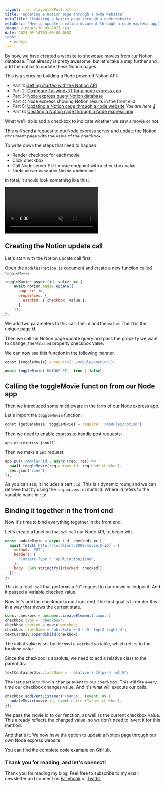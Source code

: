 ```yaml
---
layout: ../../layouts/Post.astro
title: 'Updating a Notion page through a node website'
metaTitle: 'Updating a Notion page through a node website'
metaDesc: 'How to update a notion document through a node express app'
image: /images/10-09-2021.jpg
date: 2021-09-10T03:00:00.000Z
tags:
  - nodejs
---
```


By now, we have created a website to showcase movies from our Notion database.
That already is pretty awesome, but let's take a step further and add the option to update these Notion pages.

This is a series on building a Node powered Notion API:

- Part 1: [Getting started with the Notion API](https://daily-dev-tips.com/posts/getting-started-with-the-notion-api/)
- Part 2. [Configure Tailwind JIT for a node express app](https://daily-dev-tips.com/posts/configure-tailwind-jit-for-a-node-express-app/)
- Part 3: [Node express query Notion database](https://daily-dev-tips.com/posts/node-express-query-notion-database/)
- Part 4: [Node express showing Notion results in the front end](https://daily-dev-tips.com/posts/node-express-showing-notion-results-in-the-front-end/)
- Part 5: [Updating a Notion page through a node website](https://daily-dev-tips.com/posts/updating-a-notion-page-through-a-node-website/) _You are here 💖_
- Part 6: [Creating a Notion page through a Node express app](https://daily-dev-tips.com/posts/creating-a-notion-page-through-a-node-express-app/)

What we'll do is add a checkbox to indicate whether we saw a movie or not.

This will send a request to our Node express server and update the Notion document page with the value of the checkbox.

To write down the steps that need to happen:

- Render checkbox for each movie
- Click checkbox
- Call Node server PUT movie endpoint with a checkbox value
- Node server executes Notion update call

In total, it should look something like this:

<video autoplay loop muted playsinline>
  <source src="https://res.cloudinary.com/daily-dev-tips/video/upload/q_auto/update_pum7h3.webm" type="video/webm" />
  <source src="https://res.cloudinary.com/daily-dev-tips/video/upload/q_auto/update_nekdn2.mp4" type="video/mp4" />
</video>

## Creating the Notion update call

Let's start with the Notion update call first.

Open the `modules/notion.js` document and create a new function called `toggleMovie`.

```js
toggleMovie: async (id, value) => {
	await notion.pages.update({
	  page_id: id,
	  properties: {
	    Watched: { checkbox: value },
	  },
	});
},
```

We add two parameters to this call: the `id` and the `value`.
The id is the unique page id.

Then we call the Notion page update query and pass the property we want to change, the `Watched` property checkbox value.

We can now use this function in the following manner.

```js
const {toggleMovie} = require('./modules/notion');

await toggleMovie('UNIQUE-ID', true | false);
```

## Calling the toggleMovie function from our Node app

Then we introduced some middleware in the form of our Node express app.

Let's import the `toggleMovie` function:

```js
const {getDatabase, toggleMovie} = require('./modules/notion');
```

Then we need to enable express to handle post requests:

```js
app.use(express.json());
```

Then we make a `put` request:

```js
app.put('/movie/:id', async (req, res) => {
  await toggleMovie(req.params.id, req.body.checked);
  res.json('done');
});
```

As you can see, it includes a part `:id`. This is a dynamic route, and we can retrieve that by using the `req.params.id` method.
Where id refers to the variable name in `:id`.

## Binding it together in the front end

Now it's time to bind everything together in the front end.

Let's create a function that will call our Node API, to begin with.

```js
const updateMovie = async (id, checked) => {
  await fetch(`http://localhost:8000/movie/${id}`, {
    method: 'PUT',
    headers: {
      'Content-Type': 'application/json',
    },
    body: JSON.stringify({checked: checked}),
  });
};
```

This is a fetch call that performs a `PUT` request to our movie id endpoint.
And it passed a variable checked value.

Now let's add the checkbox to our front end. The first goal is to render this in a way that shows the current state.

```js
const checkbox = document.createElement('input');
checkbox.type = 'checkbox';
checkbox.checked = movie.watched;
checkbox.className = 'absolute w-5 h-5 -top-2 right-4';
textCardDiv.appendChild(checkbox);
```

The initial value is set by the `movie.watched` variable, which refers to the boolean value.

Since the checkbox is absolute, we need to add a relative class to the parent div.

```js
textContainerDiv.className = 'relative z-10 px-4 -mt-8';
```

The last part is to bind a change event to our checkbox. This will fire every time our checkbox changes value. And it's what will execute our calls.

```js
checkbox.addEventListener('change', (event) => {
  updateMovie(movie.id, event.currentTarget.checked);
});
```

We pass the movie id to our function, as well as the current checkbox value. This already reflects the changed value, so we don't need to invert it for this method.

And that's it. We now have the option to update a Notion page through our own Node express website.

You can find the complete code example on [GitHub](https://github.com/rebelchris/notion-app/tree/update-notion).

### Thank you for reading, and let's connect!

Thank you for reading my blog. Feel free to subscribe to my email newsletter and connect on [Facebook](https://www.facebook.com/DailyDevTipsBlog) or [Twitter](https://twitter.com/DailyDevTips1)
